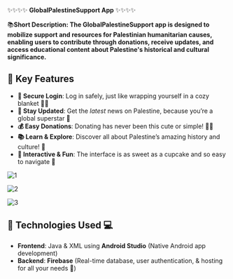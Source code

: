 ✨✨✨✨ **GlobalPalestineSupport App** ✨✨✨✨





📚**Short Description: The GlobalPalestineSupport app is designed to mobilize support and
resources for Palestinian humanitarian causes, enabling users to contribute through donations,
receive updates, and access educational content about Palestine's historical and cultural
significance.**





## 🌸 **Key Features**
- **🔐 Secure Login**: Log in safely, just like wrapping yourself in a cozy blanket 🧸✨
- **📰 Stay Updated**: Get the *latest* news on Palestine, because you’re a global superstar 💫
- **💰 Easy Donations**: Donating has never been this cute or simple! 💸💕
- **📚 Learn & Explore**: Discover all about Palestine’s amazing history and culture! 🏰
- **💖 Interactive & Fun**: The interface is as sweet as a cupcake and so easy to navigate 🧁




![1](https://github.com/user-attachments/assets/8c6636d2-3ff1-44d0-921a-ded64cf7f258)


![2](https://github.com/user-attachments/assets/95aded7b-8eb4-42aa-b6bc-2cc544b0e9d5)


![3](https://github.com/user-attachments/assets/d9c59591-cf5a-4a64-942a-336cd95b295f)







## 💅 **Technologies Used** 💻
- **Frontend**: Java & XML using **Android Studio** (Native Android app development)
- **Backend**: **Firebase** (Real-time database, user authentication, & hosting for all your needs 💖)


